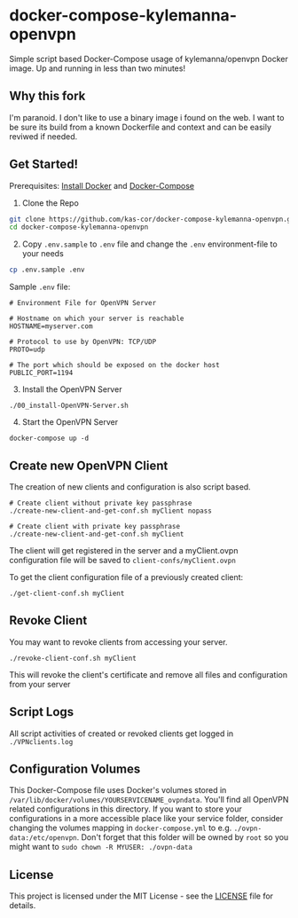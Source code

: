 # docker-compose-kylemanna-openvpn
Simple script based Docker-Compose usage of kylemanna/openvpn Docker image.
Up and running in less than two minutes!

## Why this fork

I'm paranoid. I don't like to use a binary image i found on the web. 
I want to be sure its build from a known Dockerfile and context and can be easily reviwed if needed. 

## Get Started!

Prerequisites: [Install Docker](https://docs.docker.com/engine/installation/) and [Docker-Compose](https://docs.docker.com/compose/install/)

1. Clone the Repo
```bash
git clone https://github.com/kas-cor/docker-compose-kylemanna-openvpn.git
cd docker-compose-kylemanna-openvpn
```
2. Copy `.env.sample` to `.env` file and change the `.env` environment-file to your needs
```bash
cp .env.sample .env
```
Sample `.env` file:
```
# Environment File for OpenVPN Server

# Hostname on which your server is reachable
HOSTNAME=myserver.com

# Protocol to use by OpenVPN: TCP/UDP
PROTO=udp

# The port which should be exposed on the docker host
PUBLIC_PORT=1194
```
3. Install the OpenVPN Server
```
./00_install-OpenVPN-Server.sh
```
4. Start the OpenVPN Server
```
docker-compose up -d
```

## Create new OpenVPN Client
The creation of new clients and configuration is also script based.
```
# Create client without private key passphrase
./create-new-client-and-get-conf.sh myClient nopass

# Create client with private key passphrase
./create-new-client-and-get-conf.sh myClient
```
The client will get registered in the server and a myClient.ovpn configuration file will be saved to `client-confs/myClient.ovpn`

To get the client configuration file of a previously created client:
```
./get-client-conf.sh myClient
```

## Revoke Client
You may want to revoke clients from accessing your server.
```
./revoke-client-conf.sh myClient
```
This will revoke the client's certificate and remove all files and configuration from your server

## Script Logs
All script activities of created or revoked clients get logged in `./VPNclients.log`

## Configuration Volumes
This Docker-Compose file uses Docker's volumes stored in `/var/lib/docker/volumes/YOURSERVICENAME_ovpndata`. You'll find all OpenVPN related configurations in this directory. 
If you want to store your configurations in a more accessible place like your service folder, consider changing the volumes mapping in `docker-compose.yml` to e.g. `./ovpn-data:/etc/openvpn`. 
Don't forget that this folder will be owned by `root` so you might want to `sudo chown -R MYUSER: ./ovpn-data`

## License

This project is licensed under the MIT License - see the [LICENSE](LICENSE) file for details.